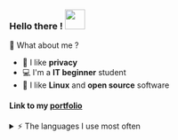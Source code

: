 ### Hello there ! <img src="https://piskel-imgstore-b.appspot.com/img/3fa2aaba-aca9-11ed-b6ac-f3479c76d8d3.gif" width="36"/>

🍋 What about me ? 
<ul>
  <li> 🔐 I like <b>privacy</b> </li>
  <li> 💻 I'm a <b>IT beginner</b> student </li>
  <li> 🐧 I like <b>Linux</b> and <b>open source</b> software</li>
</ul> 

#### Link to my [portfolio](https://kinsta.com/fr/blog/portfolio-next-js/)

<details>
<summary>⚡️ The languages I use most often</summary>
<br />
  
![Top Langs](https://github-readme-stats.vercel.app/api/top-langs/?username=lemon-42&layout=compact&hide=css,html)
  
</details>
